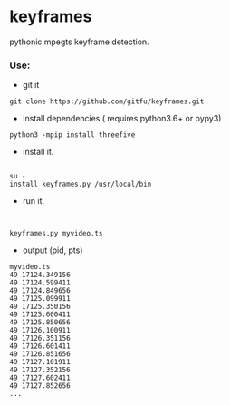# keyframes
pythonic  mpegts keyframe detection.

### Use:
* git it 

```smalltalk
git clone https://github.com/gitfu/keyframes.git
```

* install dependencies ( requires python3.6+ or pypy3)

```smalltalk
python3 -mpip install threefive

```

* install it.
```smalltalk

su -
install keyframes.py /usr/local/bin
```
* run it. 
```smalltalk


keyframes.py myvideo.ts
```
* output (pid, pts)
```smalltalk
myvideo.ts
49 17124.349156
49 17124.599411
49 17124.849656
49 17125.099911
49 17125.350156
49 17125.600411
49 17125.850656
49 17126.100911
49 17126.351156
49 17126.601411
49 17126.851656
49 17127.101911
49 17127.352156
49 17127.602411
49 17127.852656
...
```
